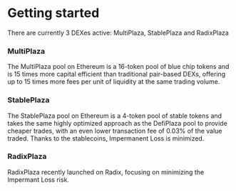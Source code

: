 # Getting started

There are currently 3 DEXes active: MultiPlaza, StablePlaza and RadixPlaza

### MultiPlaza

The MultiPlaza pool on Ethereum is a 16-token pool of blue chip tokens and is 15 times more capital efficient than traditional pair-based DEXs, offering up to 15 times more fees per unit of liquidity at the same trading volume.

### StablePlaza&#x20;

The StablePlaza pool on Ethereum is a 4-token pool of stable tokens and takes the same highly optimized approach as the DefiPlaza pool to provide cheaper trades, with an even lower transaction fee of 0.03% of the value traded. Thanks to the stablecoins, Impermanent Loss is minimized.

### RadixPlaza

RadixPlaza recently launched on Radix, focusing on minimizing the Impermant Loss risk.
